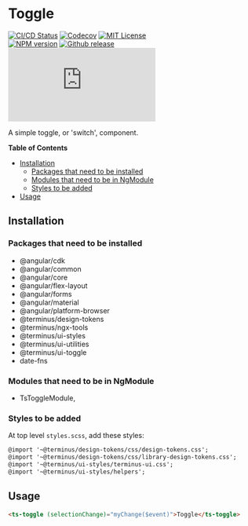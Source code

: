 <h1>Toggle</h1>

[![CI/CD Status][github-action-badge]][github-action-link] [![Codecov][codecov-badge]][codecov-project] [![MIT License][license-image]][license-url]  
[![NPM version][npm-version-image]][npm-package] [![Github release][gh-release-badge]][gh-releases] [![Library size][file-size-badge]][raw-distribution-js]

A simple toggle, or 'switch', component.

<!-- START doctoc generated TOC please keep comment here to allow auto update -->
<!-- DON'T EDIT THIS SECTION, INSTEAD RE-RUN doctoc TO UPDATE -->
**Table of Contents**

- [Installation](#installation)
  - [Packages that need to be installed](#packages-that-need-to-be-installed)
  - [Modules that need to be in NgModule](#modules-that-need-to-be-in-ngmodule)
  - [Styles to be added](#styles-to-be-added)
- [Usage](#usage)

<!-- END doctoc generated TOC please keep comment here to allow auto update -->

## Installation

### Packages that need to be installed

   * @angular/cdk
   * @angular/common
   * @angular/core
   * @angular/flex-layout
   * @angular/forms
   * @angular/material
   * @angular/platform-browser
   * @terminus/design-tokens
   * @terminus/ngx-tools
   * @terminus/ui-styles
   * @terminus/ui-utilities
   * @terminus/ui-toggle
   * date-fns

### Modules that need to be in NgModule

   * TsToggleModule,

### Styles to be added

 At top level `styles.scss`, add these styles:

```html
@import '~@terminus/design-tokens/css/design-tokens.css';
@import '~@terminus/design-tokens/css/library-design-tokens.css';
@import '~@terminus/ui-styles/terminus-ui.css';
@import '~@terminus/ui-styles/helpers';
```

## Usage

```html
<ts-toggle (selectionChange)="myChange($event)">Toggle</ts-toggle>
```


<!-- Links -->
[license-url]:         https://github.com/GetTerminus/terminus-oss/blob/master/LICENSE
[license-image]:       http://img.shields.io/badge/license-MIT-blue.svg
[codecov-project]:     https://codecov.io/gh/GetTerminus/terminus-oss
[codecov-badge]:       https://codecov.io/gh/GetTerminus/terminus-oss/branch/master/graph/badge.svg
[npm-version-image]:   http://img.shields.io/npm/v/@terminus/ui-toggle.svg
[npm-package]:         https://www.npmjs.com/package/@terminus/ui-toggle
[gh-release-badge]:    https://img.shields.io/github/release/GetTerminus/terminus-oss.svg
[gh-releases]:         https://github.com/GetTerminus/terminus-ui/releases/
[github-action-badge]: https://github.com/GetTerminus/terminus-oss/workflows/Release%20CI/badge.svg
[github-action-link]:  https://github.com/GetTerminus/terminus-oss/actions?query=workflow%3A%22CI+Release%22
[file-size-badge]:     http://img.badgesize.io/https://unpkg.com/@terminus/ui-toggle/bundles/terminus-ui-toggle.umd.min.js?compression=gzip
[raw-distribution-js]: https://unpkg.com/@terminus/ui-toggle/bundles/terminus-ui-toggle.umd.js

